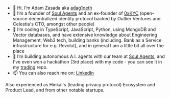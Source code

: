 - 👋 Hi, I’m Adam Zasada aka [adag1oeth](https://www.x.com/adag1oeth "adag1oeth")
- 👀 I’m a founder of [Soul Agents](https://www.x.com/adag1oeth "Soul Agents") and an ex-founder of [0xKYC](https://www.x.com/0xKYCinc "0xKYC") (open-source decentralized identity protocol backed by Outlier Ventures and Celestia's CTO, amongst other people)
- 🌱 I’m coding in TypeScript, JavaScript, Python, using MongoDB and Vector databases, and have extensive knowledge about Engineering Management, Web3 tech, building banks (including. Bank as a Service infrastructure for e.g. Revolut), and in general I am a little bit all over the place
- 💞️ I’m building autonomous A.I. agents with our team at [Soul Agents](https://www.x.com/adag1oeth "Soul Agents"), and I've even won a hackathon (3rd place) with my code - you can see it in my [trading](https://www.github.com/adamzasada/trading "trading") repo.
- 📫 You can also reach me on: [LinkedIn](https://www.linkedin.com/in/azasada/ "LinkedIn")

Also experienced as Hinkal's (leading privacy protocol) Ecosystem and Product Lead, and from other notable startups. 

